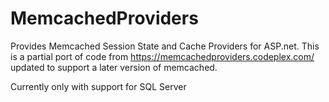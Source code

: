 # MemcachedProviders

Provides Memcached Session State and Cache Providers for ASP.net. 
This is a partial port of code from https://memcachedproviders.codeplex.com/ updated to support a later version of memcached.

Currently only with support for SQL Server